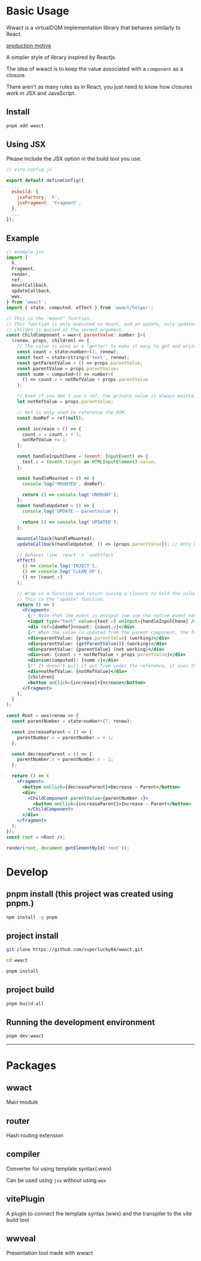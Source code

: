 # Basic Usage

Wwact is a virtualDOM implementation library that behaves similarly to React.

[production motive](https://medium.com/p/d14ba89373d3)

A simpler style of library inspired by Reactjs.

The idea of wwact is to keep the value associated with a `component` as a closure.

There aren't as many rules as in React, you just need to know how closures work in JSX and JavaScript.

## Install

```bash
pnpm add wwact
```

## Using JSX

Please include the JSX option in the build tool you use.

```js
// vite.config.js

export default defineConfig({
  ...
  esbuild: {
    jsxFactory: 'h',
    jsxFragment: 'Fragment',
  },
  ...
});
```

## Example

```jsx
// example.jsx
import {
  h,
  Fragment,
  render,
  ref,
  mountCallback,
  updateCallback,
  wwx,
} from 'wwact';
import { state, computed, effect } from 'wwact/helper';

// This is the "mount" function.
// This function is only executed on mount, and on update, only updates `props` and then executes the internal return function.
// childen is passed as the second argument.
const ChildComponent = wwx<{ parentValue: number }>(
  (renew, props, children) => {
    // The value is used as a "getter" to make it easy to get and write to in the higher-order functions it returns
    const count = state<number>(1, renew);
    const text = state<string>('text', renew);
    const getParentValue = () => props.parentValue;
    const parentValue = props.parentValue;
    const summ = computed<() => number>(
      () => count.v + notRefValue + props.parentValue
    );

    // Even if you don't use a ref, the private value is always maintained as a regular variable.
    let notRefValue = props.parentValue;

    // Ref is only used to reference the DOM.
    const domRef = ref(null);

    const increase = () => {
      count.v = count.v + 1;
      notRefValue += 1;
    };

    const handleInputChane = (event: InputEvent) => {
      text.v = (event.target as HTMLInputElement).value;
    };

    const handleMounted = () => {
      console.log('MOUNTED', domRef);

      return () => console.log('UNMOUNT');
    };
    const handleUpdated = () => {
      console.log('UPDATE - parentValue');

      return () => console.log('UPDATED');
    };

    mountCallback(handleMounted);
    updateCallback(handleUpdated, () => [props.parentValue]); // Only Defs Updated (using a closure to update a value)

    // Behaves like `react`'s `useEffect`
    effect(
      () => console.log('INJECT'),
      () => console.log('CLEAN_UP'),
      () => [count.v]
    );

    // Wrap in a function and return (using a closure to hold the value)
    // This is the "update" function.
    return () => (
      <Fragment>
        {/* Note that the event is onInput (we use the native event name to avoid confusion). */}
        <input type="text" value={text.v} onInput={handleInputChane} />
        <div ref={domRef}>count: {count.v}</div>
        {/* When the value is updated from the parent component, the function declared inside is executed, so you need to use the `props.` call by reference to output the latest value of the updated property. */}
        <div>parentValue: {props.parentValue} (working)</div>
        <div>parentValue: {getParentValue()} (working)</div>
        <div>parentValue: {parentValue} (not working)</div>
        <div>sum: {count.v + notRefValue + props.parentValue}</div>
        <div>sum(computed): {summ.v}</div>
        {/* It doesn't pull it out from under the reference, it uses the value directly, so you can just use it. */}
        <div>notRefValue: {notRefValue}</div>
        {children}
        <button onClick={increase}>Increase</button>
      </Fragment>
    );
  }
);

const Root = wwx(renew => {
  const parentNumber = state<number>(7, renew);

  const increaseParent = () => {
    parentNumber.v = parentNumber.v + 1;
  };

  const decreaseParent = () => {
    parentNumber.v = parentNumber.v - 1;
  };

  return () => (
    <Fragment>
      <button onClick={decreaseParent}>Decrease - Parent</button>
      <div>
        <ChildComponent parentValue={parentNumber.v}>
          <button onClick={increaseParent}>Increase - Parent</button>
        </ChildComponent>
      </div>
    </Fragment>
  );
});
const root = <Root />;

render(root, document.getElementById('root'));
```

# Develop

## pnpm install (this project was created using pnpm.)

```bash
npm install -g pnpm
```

## project install
```bash
git clone https://github.com/superlucky84/wwact.git

cd wwact

pnpm install
```

## project build
```bash
pnpm build:all
```

## Running the development environment
```bash
pnpm dev:wwact
```

---

# Packages

## wwact

Main module

## router

Hash routing extension

## compiler

Converter for using template syntax(.wwx)

Can be used using `jsx` without using `wwx`

## vitePlugin

A plugin to connect the template syntax (wwx) and the transpiler to the vite build tool

## wwveal

Presentation tool made with wwact

